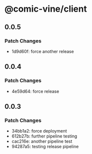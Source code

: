 # @comic-vine/client

## 0.0.5

### Patch Changes

- 1d9d60f: force another release

## 0.0.4

### Patch Changes

- 4e59d64: force release

## 0.0.3

### Patch Changes

- 34bb1a2: force deployment
- 612b27b: further pipeline testing
- cac216e: another pipeline test
- 94287a5: testing release pipeline
